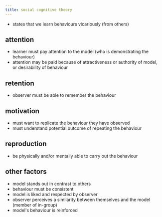 ```yaml
---
title: social cognitive theory
---
```

- states that we learn behaviours vicariously (from others)
## attention
- learner must pay attention to the model (who is demonstrating the behaviour)
- attention may be paid because of attractiveness or authority of model, or desirability of behaviour
## retention
- observer must be able to remember the behaviour
## motivation
- must want to replicate the behaviour they have observed
- must understand potential outcome of repeating the behaviour
## reproduction
- be physically and/or mentally able to carry out the behaviour
## other factors
- model stands out in contrast to others
- behaviour must be consistent
- model is liked and respected by observer
- observer perceives a similarity between themselves and the model (member of in-group)
- model's behaviour is reinforced